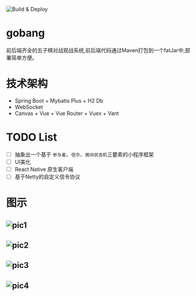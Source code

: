 ![Build & Deploy](https://github.com/yungyu16/gobang/workflows/Build%20&%20Deploy/badge.svg)
# gobang
前后端齐全的五子棋对战观战系统,前后端代码通过Maven打包到一个fatJar中,部署简单方便。

# 技术架构
- Spring Boot + Mybatis Plus + H2 Db
- WebSocket
- Canvas + Vue + Vue Router + Vuex + Vant

# TODO List
* [ ] 抽象出一个基于 `参与者`、`信令`、`房间状态机`三要素的小程序框架
* [ ] UI美化
* [ ] React Native 原生客户端 
* [ ] 基于Netty的自定义信令协议

# 图示
![pic1](doc/pic1.jpg)
---
![pic2](doc/pic2.jpg)
---
![pic3](doc/pic3.jpg)
---
![pic4](doc/pic4.jpg)
---
